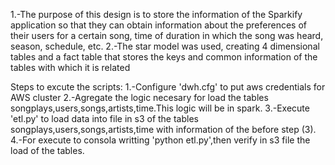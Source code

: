 1.-The purpose of this design is to store the information of the Sparkify application so that they can obtain information about the preferences of their users for a certain song, time of duration in which the song was heard, season, schedule, etc.
2.-The star model was used, creating 4 dimensional tables and a fact table that stores the keys and common information of the tables with which it is related

Steps to excute the scripts:
1.-Configure 'dwh.cfg' to put aws credentials for AWS cluster
2.-Agregate the logic necesary for load the tables songplays,users,songs,artists,time.This logic will be in spark.
3.-Execute 'etl.py' to load data into file in s3 of the tables songplays,users,songs,artists,time with information of the before step (3).
4.-For execute to consola writting 'python etl.py',then verify in s3 file the load of the tables.